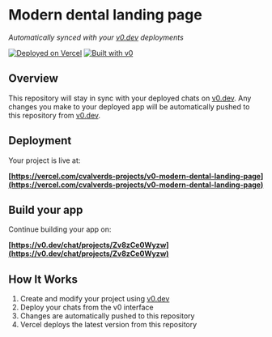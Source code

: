# Modern dental landing page

*Automatically synced with your [v0.dev](https://v0.dev) deployments*

[![Deployed on Vercel](https://img.shields.io/badge/Deployed%20on-Vercel-black?style=for-the-badge&logo=vercel)](https://vercel.com/cvalverds-projects/v0-modern-dental-landing-page)
[![Built with v0](https://img.shields.io/badge/Built%20with-v0.dev-black?style=for-the-badge)](https://v0.dev/chat/projects/Zv8zCe0Wyzw)

## Overview

This repository will stay in sync with your deployed chats on [v0.dev](https://v0.dev).
Any changes you make to your deployed app will be automatically pushed to this repository from [v0.dev](https://v0.dev).

## Deployment

Your project is live at:

**[https://vercel.com/cvalverds-projects/v0-modern-dental-landing-page](https://vercel.com/cvalverds-projects/v0-modern-dental-landing-page)**

## Build your app

Continue building your app on:

**[https://v0.dev/chat/projects/Zv8zCe0Wyzw](https://v0.dev/chat/projects/Zv8zCe0Wyzw)**

## How It Works

1. Create and modify your project using [v0.dev](https://v0.dev)
2. Deploy your chats from the v0 interface
3. Changes are automatically pushed to this repository
4. Vercel deploys the latest version from this repository